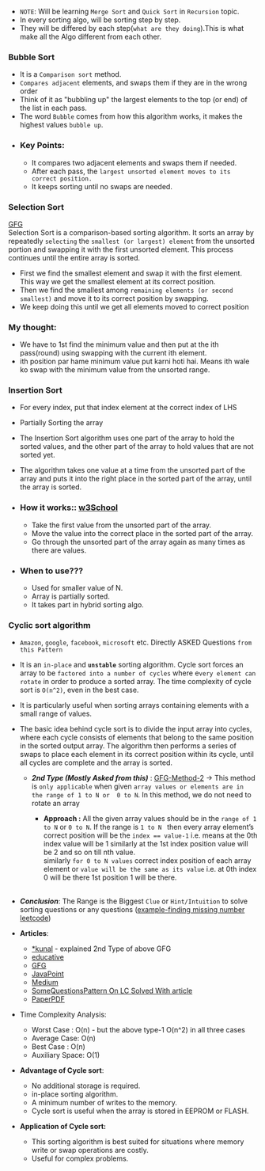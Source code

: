 * `NOTE`: Will be learning `Merge Sort` and `Quick Sort` in `Recursion` topic. <br>
* In every sorting algo, will be sorting step by step.
* They will be differed by each step(`what are they doing`).This is what make all the Algo different from each other.

### <div style="text-align: left;"> Bubble Sort </div>
* It is a `Comparison sort` method.
* `Compares adjacent` elements, and swaps them if they are in the wrong order
* Think of it as "bubbling up" the largest elements to the top (or end) of the list in each pass.
* The word `Bubble` comes from how this algorithm works, it makes the highest values `bubble up`.
* ### Key Points: <br>
  *  It compares two adjacent elements and swaps them if needed.
  *    After each pass, the `largest unsorted element moves to its correct position.`
  *   It keeps sorting until no swaps are needed.

### <div style="text-align: left;"> Selection Sort </div>
[GFG](https://www.geeksforgeeks.org/selection-sort-algorithm-2/)<br>
Selection Sort is a comparison-based sorting algorithm. It sorts an array by repeatedly `selecting` the `smallest (or largest) element` from the unsorted portion and swapping it with the first unsorted element. This process continues until the entire array is sorted.
* First we find the smallest element and swap it with the first element. This way we get the smallest element at its correct position.
* Then we find the smallest among `remaining elements (or second smallest)` and move it to its correct position by swapping.
* We keep doing this until we get all elements moved to correct position
### My thought:
  * We have to 1st find the minimum value and then put at the ith pass(round) using swapping with the current ith element. 
  * ith position par hame minimum value put karni hoti hai. Means ith wale ko swap with the minimum value from the unsorted range.

### <div style="text-align: left;"> Insertion Sort </div>
* For every index, put that index element at the correct index of LHS 
* Partially Sorting the array
* The Insertion Sort algorithm uses one part of the array to hold the sorted values, and the other part of the array to hold values that are not sorted yet.
* The algorithm takes one value at a time from the unsorted part of the array and puts it into the right place in the sorted part of the array, until the array is sorted.

* ### How it works:: [w3School](https://www.w3schools.com/dsa/dsa_algo_insertionsort.php)<br>
  *  Take the first value from the unsorted part of the array.
  *  Move the value into the correct place in the sorted part of the array.
  *  Go through the unsorted part of the array again as many times as there are values.
  
* ###  When to use???
  * Used for smaller value of N.
  * Array is partially sorted.
  * It takes part in hybrid sorting algo.


### <div style="text-align: left;"> Cyclic sort algorithm </div>
* `Amazon`, `google`, `facebook`, `microsoft` etc. Directly ASKED Questions `from this Pattern`
* It is an `in-place` and **`unstable`** sorting algorithm. Cycle sort forces an array to be `factored into a number of cycles` where e`very element can rotate` in order to produce a sorted array. The time complexity of cycle sort is `O(n^2)`, even in the best case.
* It is particularly useful when sorting arrays containing elements with a small range of values.
* The basic idea behind cycle sort is to divide the input array into cycles, where each cycle consists of elements that belong to the same position in the sorted output array. The algorithm then performs a series of swaps to place each element in its correct position within its cycle, until all cycles are complete and the array is sorted.
  * **_2nd Type (Mostly Asked from this)_** : [GFG-Method-2](https://www.geeksforgeeks.org/cycle-sort/) -> This method is `only applicable` when given `array values or elements are in the range of 1 to N or  0 to N`. In this method, we do not need to rotate an array

     * **Approach :** All the given array values should be in the `range of 1 to N` or `0 to N`. If the range is `1 to N ` then every array element’s correct position will be the `index == value-1` i.e. means at the 0th index value will be 1 similarly at the 1st index position value will be 2 and so on till nth value. <br> 
                       similarly `for 0 to N values` correct index position of each array element or `value will be the same as its value` i.e. at 0th index 0 will be there 1st position 1 will be there.
<br><br>
* _**Conclusion**_: The Range is the Biggest `Clue` or `Hint/Intuition` to solve sorting questions or any questions ([example-finding missing number leetcode](https://leetcode.com/problems/missing-number/description/))
* **Articles**:
    * [*kunal](https://www.youtube.com/watch?v=JfinxytTYFQ&list=PL9gnSGHSqcnr_DxHsP7AW9ftq0AtAyYqJ&index=20) - explained 2nd Type of above GFG
    * [educative](https://www.educative.io/answers/what-is-a-cyclic-sort-algorithm)
    * [GFG](https://www.geeksforgeeks.org/cycle-sort/)
    * [JavaPoint](https://www.javatpoint.com/cycle-sort)
    * [Medium](https://blog.stackademic.com/coding-pattern-cyclic-sort-96511b0f60ac)
    * [SomeQuestionsPattern On LC Solved With article](https://leetcode.com/discuss/study-guide/2958275/cyclic-sort-important-pattern)
    * [PaperPDF](https://watermark.silverchair.com/330365.pdf?token=AQECAHi208BE49Ooan9kkhW_Ercy7Dm3ZL_9Cf3qfKAc485ysgAAA1UwggNRBgkqhkiG9w0BBwagggNCMIIDPgIBADCCAzcGCSqGSIb3DQEHATAeBglghkgBZQMEAS4wEQQMN5ebnQkhBGk_8rERAgEQgIIDCEfhKlR0-8wXD2NW-1BULkr0oGAPwFmJp6E6YCTayozE4wPyi5yShDRZY8jqAN4bJcS_0rtIRW_ARJIl0BilSKgSJLhlrIkrwIUZIxk_QgLRrhDH94pxqWIUcmCFA8g9r2RCbG6e9HDpUv1d7mio3ATsXdBjUxlpdS-0sLg7R2E3HbW6X_JoTKXQdKZrUmpKbS88DFmFSM-o7alwqo91gGH6TcW8LT2uKtCLXAkpZxNoVyGI7fjVD1Wy1Qd38I_Dzr5MmEjuQdaJKwpQfpCIb8vHP_VvHxJRaF2KVl41e3FHat-pDmxEHpNSWzNkTMFOT44fWz1jNZ8_QUTfJOpEyWA2Nd08xRGekDW_X0uBF2oDX7McoBfHKLO9fWKZ1U8T0XsgDrBhnZot2Z8gTR4rBvrnsmLqd9A8s-VjSsyXsCyKvhPHXRLkmDwukQqw-Zt6lDJj3AwyhRpF_5HQT7oc8xSukP09JltYipn6Slx6JRGaXUT9OoTFvELooeb1RZB364AbfM4SR-CMNdal0NWmuCtPUeXHnR12XB0TAvtQuNL31t4U0NMCuMh-sljppSRQXrIIpxMg3GXnvHHkEWPVF30h8PbJYNMbF84g-s3QpDmspy_IEYIg2vcPNbDgqQfgqXpJE5SUFdNQdiUD8LQp54afDDtf8WncdeJY8Mo6Z-pbG8nIDAyXHtOqg-Uthswzkb52yvDr6a35C6TH2fACf7YXgNLR2qAuD3x_qSbg4KUf0qIARmPoOfiOnr0ZnX5wK6_NXGHCt3ASYfEY6tp8bA8jKrlgwbo0O2W4bMgmtmsI3p-MU-cuTPS-F0Pf0VG--jM1__RrQpJsqJm4Y_OnPd-GaZG8bTAjalpAuCd5ZTFvHOCeRgI-U_2ZKGHFX_h5PuQKwlCA838t7q1wJXxB2Ick1qX0dxCbqMDXJJiRocnJcpyxE7f82fXetuAlPTSOBT7iixMfkOZBsiDZSfI00VQwK0KmQ6knu9isWJBskHBl8fF3Hnvczv0JUkznAWvOyC8mX_LgeL-6)
* Time Complexity Analysis: <br>
    * Worst Case : O(n)   -  but the above type-1 O(n^2) in all three cases<br>
    * Average Case: O(n) <br>
    * Best Case : O(n) <br>
    * Auxiliary Space: O(1) <br>

* **Advantage of Cycle sort**:  <br>
  * No additional storage is required.
  * in-place sorting algorithm.
  * A minimum number of writes to the memory.
  * Cycle sort is useful when the array is stored in EEPROM or FLASH.

* **Application  of Cycle sort:** <br>
  * This sorting algorithm is best suited for situations where memory write or swap operations are costly.
  * Useful for complex problems.   
  